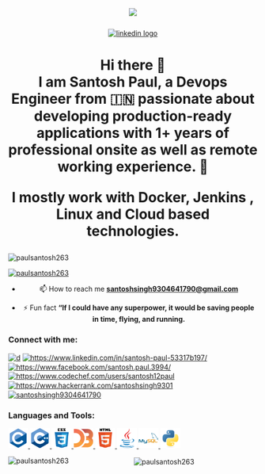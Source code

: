 <div align="center">
  <img height="150" src="https://camo.githubusercontent.com/62da68eb62b1e5f175f7d1f0191dd89a653d7908feb22d37d4a0ab07365d6791/68747470733a2f2f6d656469612e67697068792e636f6d2f6d656469612f4d3967624264396e6244724f5475314d71782f67697068792e676966"  />
</div>

###

<div align="center">
 <a href="https://www.linkedin.com/in/santosh-paul-53317b197/">
  <img src="https://img.shields.io/static/v1?message=LinkedIn&logo=linkedin&label=&color=0077B5&logoColor=white&labelColor=&style=for-the-badge" height="25" alt="linkedin logo"  /></a>
<h1 align="center">Hi there 👋<br/>
I am Santosh Paul, a Devops Engineer from 🇮🇳   passionate about developing production-ready applications with 1+ years of professional onsite as well as remote working experience. 🎯

I mostly work with Docker, Jenkins , Linux and Cloud based technologies.</h1>

<p align="left"> <img src="https://komarev.com/ghpvc/?username=paulsantosh263&label=Profile%20views&color=0e75b6&style=flat" alt="paulsantosh263" /> </p>

<p align="left"> <a href="https://github.com/ryo-ma/github-profile-trophy"><img src="https://github-profile-trophy.vercel.app/?username=paulsantosh263" alt="paulsantosh263" /></a> </p>

- 📫 How to reach me **santoshsingh9304641790@gmail.com**

- ⚡ Fun fact **“If I could have any superpower, it would be saving people in time, flying, and running.**

<h3 align="left">Connect with me:</h3>
<p align="left">
<a href="https://dev.to/d" target="blank"><img align="center" src="https://cdn.jsdelivr.net/npm/simple-icons@3.0.1/icons/dev-dot-to.svg" alt="d" height="30" width="40" /></a>
<a href="https://linkedin.com/in/https://www.linkedin.com/in/santosh-paul-53317b197/" target="blank"><img align="center" src="https://cdn.jsdelivr.net/npm/simple-icons@3.0.1/icons/linkedin.svg" alt="https://www.linkedin.com/in/santosh-paul-53317b197/" height="30" width="40" /></a>
<a href="https://fb.com/https://www.facebook.com/santosh.paul.3994/" target="blank"><img align="center" src="https://cdn.jsdelivr.net/npm/simple-icons@3.0.1/icons/facebook.svg" alt="https://www.facebook.com/santosh.paul.3994/" height="30" width="40" /></a>
<a href="https://www.codechef.com/users/https://www.codechef.com/users/santosh12paul" target="blank"><img align="center" src="https://cdn.jsdelivr.net/npm/simple-icons@3.1.0/icons/codechef.svg" alt="https://www.codechef.com/users/santosh12paul" height="30" width="40" /></a>
<a href="https://www.hackerrank.com/https://www.hackerrank.com/santoshsingh9301" target="blank"><img align="center" src="https://cdn.jsdelivr.net/npm/simple-icons@3.0.1/icons/hackerrank.svg" alt="https://www.hackerrank.com/santoshsingh9301" height="30" width="40" /></a>
<a href="https://auth.geeksforgeeks.org/user/santoshsingh9304641790" target="blank"><img align="center" src="https://cdn.jsdelivr.net/npm/simple-icons@3.0.1/icons/geeksforgeeks.svg" alt="santoshsingh9304641790" height="30" width="40" /></a>
</p>

<h3 align="left">Languages and Tools:</h3>
<p align="left"> <a href="https://www.cprogramming.com/" target="_blank"> <img src="https://raw.githubusercontent.com/devicons/devicon/master/icons/c/c-original.svg" alt="c" width="40" height="40"/> </a> <a href="https://www.w3schools.com/cpp/" target="_blank"> <img src="https://raw.githubusercontent.com/devicons/devicon/master/icons/cplusplus/cplusplus-original.svg" alt="cplusplus" width="40" height="40"/> </a> <a href="https://www.w3schools.com/css/" target="_blank"> <img src="https://raw.githubusercontent.com/devicons/devicon/master/icons/css3/css3-original-wordmark.svg" alt="css3" width="40" height="40"/> </a> <a href="https://d3js.org/" target="_blank"> <img src="https://raw.githubusercontent.com/devicons/devicon/master/icons/d3js/d3js-original.svg" alt="d3js" width="40" height="40"/> </a> <a href="https://www.w3.org/html/" target="_blank"> <img src="https://raw.githubusercontent.com/devicons/devicon/master/icons/html5/html5-original-wordmark.svg" alt="html5" width="40" height="40"/> </a> <a href="https://www.java.com" target="_blank"> <img src="https://raw.githubusercontent.com/devicons/devicon/master/icons/java/java-original.svg" alt="java" width="40" height="40"/> </a> <a href="https://www.mysql.com/" target="_blank"> <img src="https://raw.githubusercontent.com/devicons/devicon/master/icons/mysql/mysql-original-wordmark.svg" alt="mysql" width="40" height="40"/> </a> <a href="https://www.python.org" target="_blank"> <img src="https://raw.githubusercontent.com/devicons/devicon/master/icons/python/python-original.svg" alt="python" width="40" height="40"/> </a> </p>

<p><img align="left" src="https://github-readme-stats.vercel.app/api/top-langs?username=paulsantosh263&show_icons=true&locale=en&layout=compact" alt="paulsantosh263" /></p>

<p>&nbsp;<img align="center" src="https://github-readme-stats.vercel.app/api?username=paulsantosh263&show_icons=true&locale=en" alt="paulsantosh263" /></p>

  

